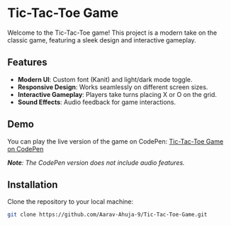 # Tic-Tac-Toe Game

Welcome to the Tic-Tac-Toe game! This project is a modern take on the classic game, featuring a sleek design and interactive gameplay.

## Features
- **Modern UI**: Custom font (Kanit) and light/dark mode toggle.
- **Responsive Design**: Works seamlessly on different screen sizes.
- **Interactive Gameplay**: Players take turns placing X or O on the grid.
- **Sound Effects**: Audio feedback for game interactions.

## Demo
You can play the live version of the game on CodePen: [Tic-Tac-Toe Game on CodePen](https://codepen.io/Aarav-Ahuja-9/full/XJrLMBv)

_**Note**: The CodePen version does not include audio features._

## Installation
Clone the repository to your local machine:
```bash
git clone https://github.com/Aarav-Ahuja-9/Tic-Tac-Toe-Game.git
